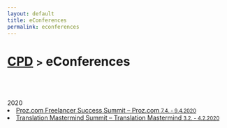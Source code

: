 ```yaml
---
layout: default
title: eConferences
permalink: econferences
---
```

<h1 class="page-title"><a href="https://zahra-claire-bahrani-peacock.github.io/cpd">CPD</a> <small>></small> eConferences</h1><br>
<br>
<br>
2020
<li><a href="https://www.proz.com/tv/Summit2020" target="_blank">Proz.com Freelancer Success Summit – Proz.com <small>7.4. - 9.4.2020</small></a></li>  

<li><a href="https://translationmastermind.com/summit/" target="_blank">Translation Mastermind Summit – Translation Mastermind <small>3.2. - 4.2.2020</small></a></li>